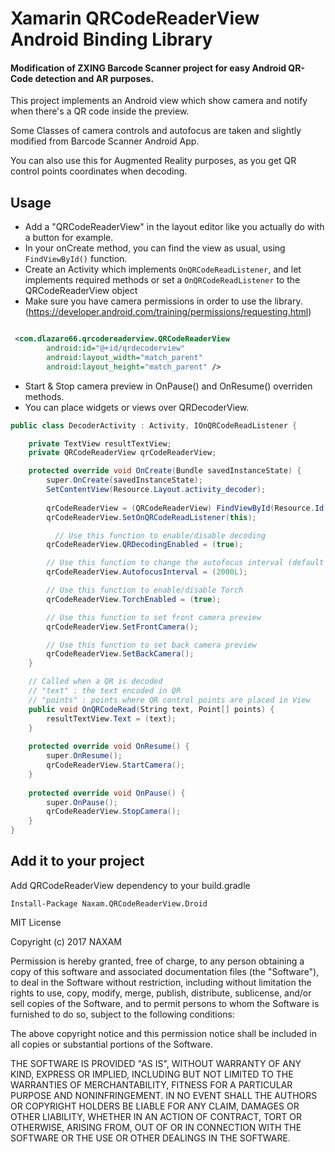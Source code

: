 # Xamarin QRCodeReaderView Android Binding Library

#### Modification of ZXING Barcode Scanner project for easy Android QR-Code detection and AR purposes. ####

This project implements an Android view which show camera and notify when there's a QR code inside the preview.

Some Classes of camera controls and autofocus are taken and slightly modified from Barcode Scanner Android App.

You can also use this for Augmented Reality purposes, as you get QR control points coordinates when decoding.

Usage
-----

- Add a "QRCodeReaderView" in the layout editor like you actually do with a button for example.
- In your onCreate method, you can find the view as usual, using `FindViewById()` function.
- Create an Activity which implements `OnQRCodeReadListener`, and let implements required methods or set a `OnQRCodeReadListener` to the QRCodeReaderView object
- Make sure you have camera permissions in order to use the library. (https://developer.android.com/training/permissions/requesting.html)

```xml

 <com.dlazaro66.qrcodereaderview.QRCodeReaderView
        android:id="@+id/qrdecoderview"
        android:layout_width="match_parent"
        android:layout_height="match_parent" />

```

- Start & Stop camera preview in OnPause() and OnResume() overriden methods.
- You can place widgets or views over QRDecoderView.
 
```c#
public class DecoderActivity : Activity, IOnQRCodeReadListener {

    private TextView resultTextView;
	private QRCodeReaderView qrCodeReaderView;

    protected override void OnCreate(Bundle savedInstanceState) {
        super.OnCreate(savedInstanceState);
        SetContentView(Resource.Layout.activity_decoder);
        
        qrCodeReaderView = (QRCodeReaderView) FindViewById(Resource.Id.qrdecoderview);
        qrCodeReaderView.SetOnQRCodeReadListener(this);

    	  // Use this function to enable/disable decoding
        qrCodeReaderView.QRDecodingEnabled = (true);

        // Use this function to change the autofocus interval (default is 5 secs)
        qrCodeReaderView.AutofocusInterval = (2000L);

        // Use this function to enable/disable Torch
        qrCodeReaderView.TorchEnabled = (true);

        // Use this function to set front camera preview
        qrCodeReaderView.SetFrontCamera();

        // Use this function to set back camera preview
        qrCodeReaderView.SetBackCamera();
    }

    // Called when a QR is decoded
    // "text" : the text encoded in QR
    // "points" : points where QR control points are placed in View
	public void OnQRCodeRead(String text, Point[] points) {
		resultTextView.Text = (text);
	}
    
	protected override void OnResume() {
		super.OnResume();
		qrCodeReaderView.StartCamera();
	}
	
	protected override void OnPause() {
		super.OnPause();
		qrCodeReaderView.StopCamera();
	}
}
```

Add it to your project
----------------------

Add QRCodeReaderView dependency to your build.gradle

```
Install-Package Naxam.QRCodeReaderView.Droid
```

MIT License

Copyright (c) 2017 NAXAM

Permission is hereby granted, free of charge, to any person obtaining a copy
of this software and associated documentation files (the "Software"), to deal
in the Software without restriction, including without limitation the rights
to use, copy, modify, merge, publish, distribute, sublicense, and/or sell
copies of the Software, and to permit persons to whom the Software is
furnished to do so, subject to the following conditions:

The above copyright notice and this permission notice shall be included in all
copies or substantial portions of the Software.

THE SOFTWARE IS PROVIDED "AS IS", WITHOUT WARRANTY OF ANY KIND, EXPRESS OR
IMPLIED, INCLUDING BUT NOT LIMITED TO THE WARRANTIES OF MERCHANTABILITY,
FITNESS FOR A PARTICULAR PURPOSE AND NONINFRINGEMENT. IN NO EVENT SHALL THE
AUTHORS OR COPYRIGHT HOLDERS BE LIABLE FOR ANY CLAIM, DAMAGES OR OTHER
LIABILITY, WHETHER IN AN ACTION OF CONTRACT, TORT OR OTHERWISE, ARISING FROM,
OUT OF OR IN CONNECTION WITH THE SOFTWARE OR THE USE OR OTHER DEALINGS IN THE
SOFTWARE.

[1]: https://github.com/zxing/zxing/
[2]: https://www.Swapcard.com/
[3]: https://raw.githubusercontent.com/dlazaro66/QRCodeReaderView